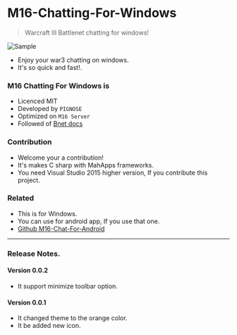 # M16-Chatting-For-Windows

> Warcraft III Battlenet chatting for windows!

![Sample](http://www.nhpcw.com/upload/%255D_100215061308.jpg)

- Enjoy your war3 chatting on windows.
- It's so quick and fast!.

### M16 Chatting For Windows is

- Licenced MIT
- Developed by `PIGNOSE`
- Optimized on `M16 Server`
- Followed of [Bnet docs](https://bnetdocs.org/?op=doc&did=16)

### Contribution

- Welcome your a contribution!
- It's makes C sharp with MahApps frameworks.
- You need Visual Studio 2015 higher version, If you contribute this project.

### Related

- This is for Windows.
- You can use for android app, If you use that one.
- [Github M16-Chat-For-Android](https://github.com/KennethanCeyer/m16chat-android)

----

### Release Notes.

#### Version 0.0.2

- It support minimize toolbar option.

#### Version 0.0.1

- It changed theme to the orange color.
- It be added new icon.

